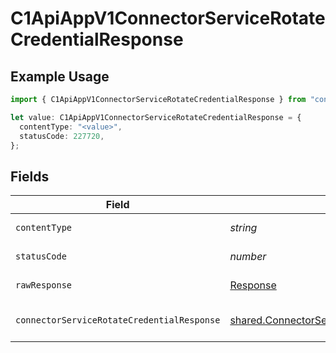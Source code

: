 # C1ApiAppV1ConnectorServiceRotateCredentialResponse

## Example Usage

```typescript
import { C1ApiAppV1ConnectorServiceRotateCredentialResponse } from "conductorone-sdk-typescript/sdk/models/operations";

let value: C1ApiAppV1ConnectorServiceRotateCredentialResponse = {
  contentType: "<value>",
  statusCode: 227720,
};
```

## Fields

| Field                                                                                                                     | Type                                                                                                                      | Required                                                                                                                  | Description                                                                                                               |
| ------------------------------------------------------------------------------------------------------------------------- | ------------------------------------------------------------------------------------------------------------------------- | ------------------------------------------------------------------------------------------------------------------------- | ------------------------------------------------------------------------------------------------------------------------- |
| `contentType`                                                                                                             | *string*                                                                                                                  | :heavy_check_mark:                                                                                                        | HTTP response content type for this operation                                                                             |
| `statusCode`                                                                                                              | *number*                                                                                                                  | :heavy_check_mark:                                                                                                        | HTTP response status code for this operation                                                                              |
| `rawResponse`                                                                                                             | [Response](https://developer.mozilla.org/en-US/docs/Web/API/Response)                                                     | :heavy_check_mark:                                                                                                        | Raw HTTP response; suitable for custom response parsing                                                                   |
| `connectorServiceRotateCredentialResponse`                                                                                | [shared.ConnectorServiceRotateCredentialResponse](../../../sdk/models/shared/connectorservicerotatecredentialresponse.md) | :heavy_minus_sign:                                                                                                        | ConnectorServiceRotateCredentialResponse is the response returned by the rotate method.                                   |